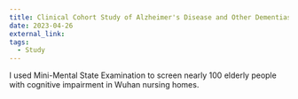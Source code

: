 ```yaml
---
title: Clinical Cohort Study of Alzheimer's Disease and Other Dementias
date: 2023-04-26
external_link: 
tags:
  - Study
---
```


I used Mini-Mental State Examination to screen nearly 100 elderly people with cognitive impairment in Wuhan nursing homes. 

<!--more-->
